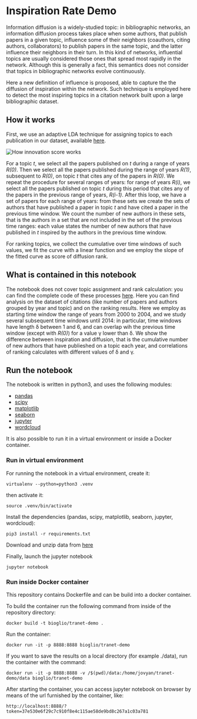 # Inspiration Rate Demo

Information diffusion is a widely-studied topic: in bibliographic networks, an information diffusion process takes place when some authors, that publish papers in a given topic, influence some of their neighbors (coauthors, citing authors, collaborators) to publish papers in the same topic, and the latter influence their neighbors in their turn. In this kind of networks, influential topics are usually considered those ones that spread most rapidly in the network. Although this is generally a fact, this semantics does not consider that topics in bibliographic networks evolve continuously. 

Here a new definition of influence is proposed, able to capture the the diffusion of inspiration within the network. Such technique is employed here to detect the most inspiring topics in a citation network built upon a large bibliographic dataset.

## How it works

First, we use an adaptive LDA technique for assigning topics to each publication in our dataset, available [here](https://datacloud.di.unito.it/index.php/s/ymSe23wGp1z7aLg/download).

![How innovation score works](https://datacloud.di.unito.it/index.php/s/AgFEOHSoOgUXNnC/download)

For a topic _t_, we select all the papers published on _t_ during a range of years _R(0)_. Then we select all the papers published during the range of years _R(1)_, subsequent to _R(0)_, on topic _t_ that cites any of the papers in _R(0)_. We repeat the procedure for several ranges of years: for range of years _R(i)_, we select all the papers published on topic _t_ during this period that cites any of the papers in the previous range of years, _R(i-1)_. After this loop, we have a set of papers for each range of years: from these sets we create the sets of authors that have published a paper in topic _t_ and have cited a paper in the previous time window. We count the number of new authors in these sets, that is the authors in a set that are not included in the set of the previous time ranges: each value states the number of new authors that have published in _t_ inspired by the authors in the previous time window.

For ranking topics, we collect the cumulative over time windows of such values, we fit the curve with a linear function and we employ the slope of the fitted curve as score of diffusion rank.


## What is contained in this notebook

The notebook does not cover topic assignment and rank calculation: you can find the complete code of these processes [here](https://github.com/rupensa/tranet). Here you can find analysis on the dataset of citations (like number of papers and authors grouped by year and topic) and on the ranking results. Here we employ as starting time window the range of years from 2000 to 2004, and we study several subsequent time windows until 2014: in particular, time windows have length δ between 1 and 6, and can overlap wih the previous time window (except with _R(0)_) for a value γ lower than δ. We show the difference between inspiration and diffusion, that is the cumulative number of new authors that have publieshed on a topic each year, and correlations of ranking calculates with different values of δ and γ.

## Run the notebook

The notebook is written in python3, and uses the following modules:

- [pandas](https://pandas.pydata.org/)
- [scipy](https://www.scipy.org/)
- [matplotlib](http://matplotlib.org/)
- [seaborn](https://seaborn.pydata.org/)
- [jupyter](http://jupyter.org/)
- [wordcloud](https://github.com/amueller/word_cloud)

It is also possible to run it in a virtual environment or inside a Docker container.

### Run in virtual environment

For running the notebook in a virtual environment, create it:

    virtualenv --python=python3 .venv

then activate it:

    source .venv/bin/activate

Install the dependencies (pandas, scipy, matplotlib, seaborn, jupyter, wordcloud):

    pip3 install -r requirements.txt

Download and unzip data from [here](https://datacloud.di.unito.it/index.php/s/M8KwNk1zussVkos/download)

Finally, launch the jupyter notebook

    jupyter notebook


### Run inside Docker container

This repository contains Dockerfile and can be build into a docker container.

To build the container run the following command from inside of the repository directory:

    docker build -t bioglio/tranet-demo .

Run the container:

    docker run -it -p 8888:8888 bioglio/tranet-demo


If you want to save the results on a local directory (for example ./data), run the container with the command:


    docker run -it -p 8888:8888 -v /$(pwd)/data:/home/jovyan/tranet-demo/data bioglio/tranet-demo


After starting the container, you can access jupyter notebook on browser by means of 
the url furnished by the container, like:

```
http://localhost:8888/?token=37e530e6f29c7c910f8e4c115ae58de9bd8c267a1c03a781
```
